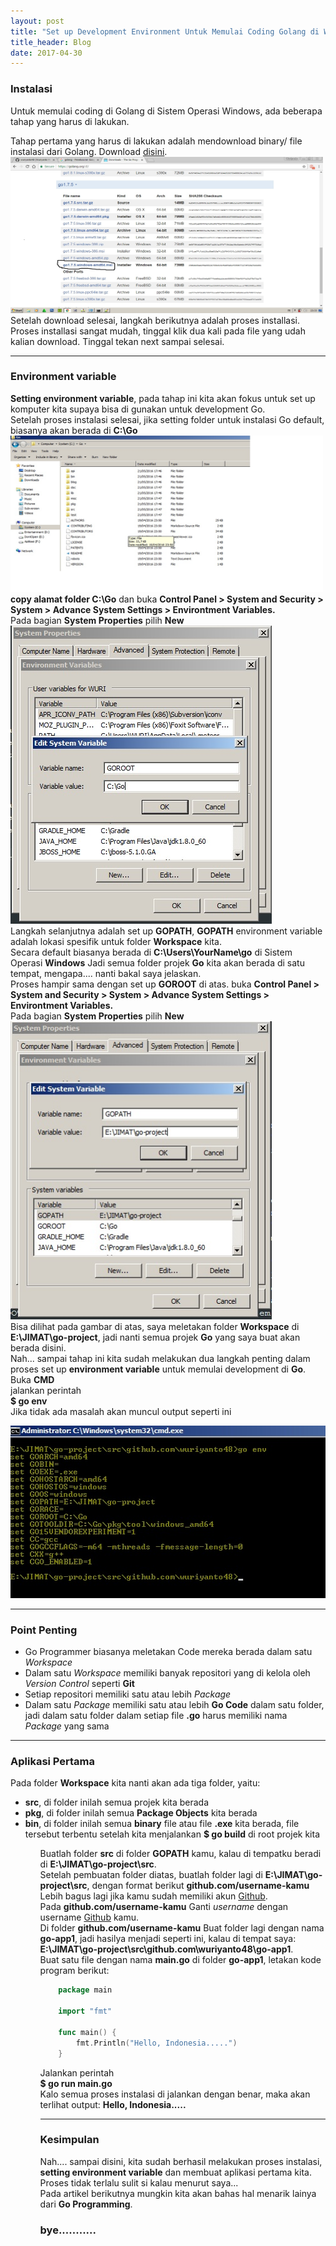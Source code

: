 ```yaml
---
layout: post
title: "Set up Development Environment Untuk Memulai Coding Golang di Windows"
title_header: Blog
date: 2017-04-30
---
```


<h3>Instalasi</h3>
<p>
Untuk memulai coding di Golang di Sistem Operasi Windows, ada beberapa tahap yang harus di lakukan.
</p>
<p>
Tahap pertama yang harus di lakukan adalah mendownload binary/ file instalasi dari Golang. Download <a href="https://golang.org/dl/">disini</a>.<br>
<img src="/assets/img/posts/2017-04-30-set-up-golang-windows-1.jpg" width="500" height="250"/><br>
Setelah download selesai, langkah berikutnya adalah proses installasi. Proses installasi sangat mudah, tinggal klik dua kali pada file yang udah kalian download.
Tinggal tekan next sampai selesai.
</p>

<hr>

<h3>Environment variable</h3>
<p>
<b>Setting environment variable</b>, pada tahap ini kita akan fokus untuk set up komputer kita supaya bisa di gunakan untuk development Go.<br>
Setelah proses instalasi selesai, jika setting folder untuk instalasi Go default, biasanya akan berada di <b>C:\Go</b> <br>
<img src="/assets/img/posts/2017-04-30-set-up-golang-windows-2.jpg" width="500" height="250"/><br>
<b>copy alamat folder C:\Go</b> dan buka <b>Control Panel > System and Security > System > Advance System Settings > Environtment Variables.</b><br>
Pada bagian <b>System Properties</b> pilih <b>New</b><br>
<img src="/assets/img/posts/2017-04-30-set-up-golang-windows-3.jpg" width="418" height="477"/><br>
Langkah selanjutnya adalah set up <b>GOPATH</b>, <b>GOPATH</b> environment variable adalah lokasi spesifik untuk folder <b>Workspace</b> kita.<br>
Secara default biasanya berada di <b>C:\Users\YourName\go</b> di Sistem Operasi <b>Windows</b>
Jadi semua folder projek <b>Go</b> kita akan berada di satu tempat, mengapa.... nanti bakal saya jelaskan.<br>
Proses hampir sama dengan set up  <b>GOROOT</b> di atas. buka <b>Control Panel > System and Security > System > Advance System Settings > Environtment Variables.</b><br>
Pada bagian <b>System Properties</b> pilih <b>New</b><br>
<img src="/assets/img/posts/2017-04-30-set-up-golang-windows-4.jpg" width="418" height="477"/><br>
Bisa dilihat pada gambar di atas, saya meletakan folder <b>Workspace</b> di <b>E:\JIMAT\go-project</b>, jadi nanti semua projek <b>Go</b> yang saya buat akan berada disini.<br> 
Nah... sampai tahap ini kita sudah melakukan dua langkah penting dalam proses set up <b>environment variable</b> untuk memulai development di <b>Go</b>.<br>
Buka <b>CMD</b><br>
jalankan perintah<br>
<b> $ go env </b><br>
Jika tidak ada masalah akan muncul output seperti ini<br>
</p>
<img src="/assets/img/posts/2017-04-30-set-up-golang-windows-5.jpg" width="520" height="276"/><br>

<hr>

<h3>Point Penting</h3>
<p>
<ul>
<li>Go Programmer biasanya meletakan Code mereka berada dalam satu <i>Workspace</i></li>
<li>Dalam satu <i>Workspace</i> memiliki banyak repositori yang di kelola oleh <i>Version Control</i> seperti <b>Git</b></li>
<li>Setiap repositori memiliki satu atau lebih <i>Package</i></li>
<li>Dalam satu <i>Package</i> memiliki satu atau lebih <b>Go Code</b> dalam satu folder, jadi dalam satu folder dalam setiap file <b>.go</b> harus memiliki nama <i>Package</i> yang sama</li>
</ul>
</p>

<hr>

<h3>Aplikasi Pertama</h3>
<p>
Pada folder <b>Workspace</b> kita nanti akan ada tiga folder, yaitu:
</p>
<p>
<ul>
<li><b>src</b>, di folder inilah semua projek kita berada</li>
<li><b>pkg</b>, di folder inilah semua <b>Package Objects</b> kita berada</li>
<li><b>bin</b>, di folder inilah semua <b>binary</b> file atau file <b>.exe</b> kita berada, file tersebut terbentu setelah kita menjalankan <b>$ go build</b> di root projek kita</li>
<ul>
</p>

<p>
Buatlah folder <b>src</b> di folder <b>GOPATH</b> kamu, kalau di tempatku beradi di <b>E:\JIMAT\go-project\src</b>.<br>
Setelah pembuatan folder diatas, buatlah folder lagi di <b>E:\JIMAT\go-project\src</b>, dengan format berikut <b>github.com/username-kamu</b><br>
Lebih bagus lagi jika kamu sudah memiliki akun <a href="https://github.com/">Github</a>.<br>
Pada <b>github.com/username-kamu</b> Ganti <i>username</i> dengan username <a href="https://github.com/">Github</a> kamu.<br>
Di folder <b>github.com/username-kamu</b> Buat folder lagi dengan nama <b>go-app1</b>, jadi hasilya menjadi seperti ini, kalau di tempat saya: <br>
<b>E:\JIMAT\go-project\src\github.com\wuriyanto48\go-app1</b>.<br>
Buat satu file dengan nama <b>main.go</b> di folder <b>go-app1</b>, letakan kode program berikut:
</p>

```go
	package main

	import "fmt"

	func main() {
		fmt.Println("Hello, Indonesia.....")
	}
```

<p>
Jalankan perintah<br>
<b>$ go run main.go</b><br>
Kalo semua proses instalasi di jalankan dengan benar, maka akan terlihat output:
<b>Hello, Indonesia.....</b>
</p>

<hr>

<h3>Kesimpulan</h3>
<p>
Nah.... sampai disini, kita sudah berhasil melakukan proses instalasi, <b>setting environment variable</b> dan membuat aplikasi pertama kita. Proses tidak terlalu sulit si kalau menurut saya...<br>
Pada artikel berikutnya mungkin kita akan bahas hal menarik lainya dari <b>Go Programming</b>.<br>
</p>

<h3>bye...........</h3>